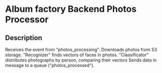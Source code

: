 # Album factory Backend Photos Processor

## Description
Receives the event from "photos_processing". 
Downloads photos from S3 storage. 
"Recognizer" finds vectors of faces in photos.
"Classificator" distributes photographs by person, comparing their vectors
Sends data in message to a queue ("photos_processed").
